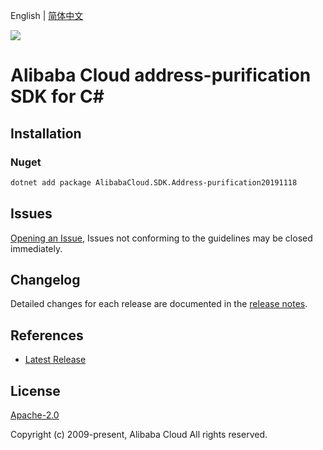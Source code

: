 English | [简体中文](README-CN.md)

![](https://aliyunsdk-pages.alicdn.com/icons/AlibabaCloud.svg)

# Alibaba Cloud address-purification SDK for C#

## Installation

### Nuget

```bash
dotnet add package AlibabaCloud.SDK.Address-purification20191118
```

## Issues

[Opening an Issue](https://github.com/aliyun/alibabacloud-csharp-sdk/issues/new), Issues not conforming to the guidelines may be closed immediately.

## Changelog

Detailed changes for each release are documented in the [release notes](./ChangeLog.md).

## References

* [Latest Release](https://github.com/aliyun/alibabacloud-csharp-sdk/)

## License

[Apache-2.0](http://www.apache.org/licenses/LICENSE-2.0)

Copyright (c) 2009-present, Alibaba Cloud All rights reserved.
